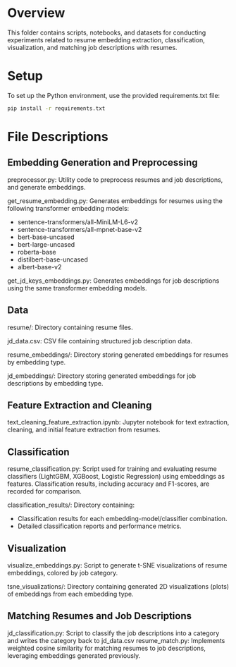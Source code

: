 # Overview

This folder contains scripts, notebooks, and datasets for conducting experiments related to resume embedding extraction, classification, visualization, and matching job descriptions with resumes.


# Setup

To set up the Python environment, use the provided requirements.txt file:
```bash
pip install -r requirements.txt
```


# File Descriptions

## Embedding Generation and Preprocessing
preprocessor.py: Utility code to preprocess resumes and job descriptions, and generate embeddings.

get_resume_embedding.py: Generates embeddings for resumes using the following transformer embedding models:  
- sentence-transformers/all-MiniLM-L6-v2  
- sentence-transformers/all-mpnet-base-v2  
- bert-base-uncased  
- bert-large-uncased  
- roberta-base  
- distilbert-base-uncased  
- albert-base-v2

get_jd_keys_embeddings.py: Generates embeddings for job descriptions using the same transformer embedding models.

## Data
resume/: Directory containing resume files.

jd_data.csv: CSV file containing structured job description data.

resume_embeddings/: Directory storing generated embeddings for resumes by embedding type.

jd_embeddings/: Directory storing generated embeddings for job descriptions by embedding type.

## Feature Extraction and Cleaning
text_cleaning_feature_extraction.ipynb: Jupyter notebook for text extraction, cleaning, and initial feature extraction from resumes.

## Classification
resume_classification.py: Script used for training and evaluating resume classifiers (LightGBM, XGBoost, Logistic Regression) using embeddings as features. Classification results, including accuracy and F1-scores, are recorded for comparison.

classification_results/: Directory containing:  
- Classification results for each embedding-model/classifier combination.  
- Detailed classification reports and performance metrics.

## Visualization
visualize_embeddings.py: Script to generate t-SNE visualizations of resume embeddings, colored by job category.

tsne_visualizations/: Directory containing generated 2D visualizations (plots) of embeddings from each embedding type.


## Matching Resumes and Job Descriptions
jd_classification.py: Script to classify the job descriptions into a category and writes the category back to jd_data.csv
resume_match.py: Implements weighted cosine similarity for matching resumes to job descriptions, leveraging embeddings generated previously.

